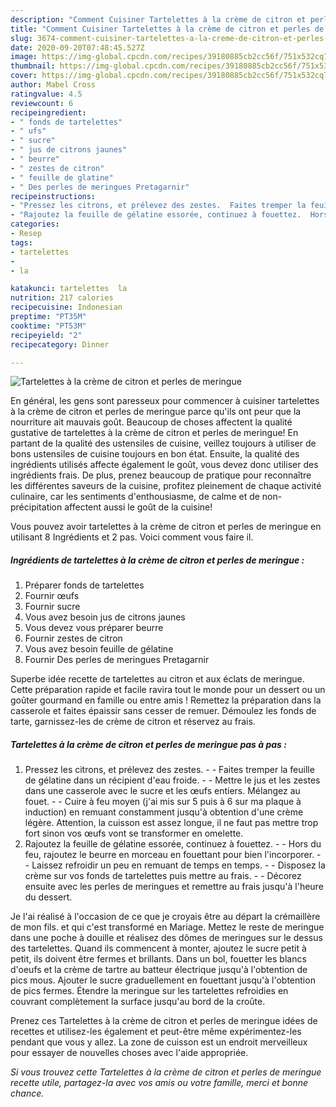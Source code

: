 ```yaml
---
description: "Comment Cuisiner Tartelettes à la crème de citron et perles de meringue"
title: "Comment Cuisiner Tartelettes à la crème de citron et perles de meringue"
slug: 3674-comment-cuisiner-tartelettes-a-la-creme-de-citron-et-perles-de-meringue
date: 2020-09-20T07:48:45.527Z
image: https://img-global.cpcdn.com/recipes/39180885cb2cc56f/751x532cq70/tartelettes-a-la-creme-de-citron-et-perles-de-meringue-photo-principale-de-la-recette.jpg
thumbnail: https://img-global.cpcdn.com/recipes/39180885cb2cc56f/751x532cq70/tartelettes-a-la-creme-de-citron-et-perles-de-meringue-photo-principale-de-la-recette.jpg
cover: https://img-global.cpcdn.com/recipes/39180885cb2cc56f/751x532cq70/tartelettes-a-la-creme-de-citron-et-perles-de-meringue-photo-principale-de-la-recette.jpg
author: Mabel Cross
ratingvalue: 4.5
reviewcount: 6
recipeingredient:
- " fonds de tartelettes"
- " ufs"
- " sucre"
- " jus de citrons jaunes"
- " beurre"
- " zestes de citron"
- " feuille de glatine"
- " Des perles de meringues Pretagarnir"
recipeinstructions:
- "Pressez les citrons, et prélevez des zestes.  Faites tremper la feuille de gélatine dans un récipient d&#39;eau froide.  Mettre le jus et les zestes dans une casserole avec le sucre et les œufs entiers. Mélangez au fouet.  Cuire à feu moyen (j&#39;ai mis sur 5 puis à 6 sur ma plaque à induction) en remuant constamment jusqu&#39;à obtention d&#39;une crème légère. Attention, la cuisson est assez longue, il ne faut pas mettre trop fort sinon vos œufs vont se transformer en omelette."
- "Rajoutez la feuille de gélatine essorée, continuez à fouettez.  Hors du feu, rajoutez le beurre en morceau en fouettant pour bien l&#39;incorporer.  Laissez refroidir un peu en remuant de temps en temps.  Disposez la crème sur vos fonds de tartelettes puis mettre au frais.  Décorez ensuite avec les perles de meringues et remettre au frais jusqu&#39;à l&#39;heure du dessert."
categories:
- Resep
tags:
- tartelettes
- 
- la

katakunci: tartelettes  la 
nutrition: 217 calories
recipecuisine: Indonesian
preptime: "PT35M"
cooktime: "PT53M"
recipeyield: "2"
recipecategory: Dinner

---
```



![Tartelettes à la crème de citron et perles de meringue](https://img-global.cpcdn.com/recipes/39180885cb2cc56f/751x532cq70/tartelettes-a-la-creme-de-citron-et-perles-de-meringue-photo-principale-de-la-recette.jpg)

En général, les gens sont paresseux pour commencer à cuisiner tartelettes à la crème de citron et perles de meringue parce qu'ils ont peur que la nourriture ait mauvais goût. Beaucoup de choses affectent la qualité gustative de tartelettes à la crème de citron et perles de meringue! En partant de la qualité des ustensiles de cuisine, veillez toujours à utiliser de bons ustensiles de cuisine toujours en bon état. Ensuite, la qualité des ingrédients utilisés affecte également le goût, vous devez donc utiliser des ingrédients frais. De plus, prenez beaucoup de pratique pour reconnaître les différentes saveurs de la cuisine, profitez pleinement de chaque activité culinaire, car les sentiments d'enthousiasme, de calme et de non-précipitation affectent aussi le goût de la cuisine!

<!--inarticleads1-->

Vous pouvez avoir tartelettes à la crème de citron et perles de meringue en utilisant 8 Ingrédients et 2 pas. Voici comment vous faire il.

##### Ingrédients de tartelettes à la crème de citron et perles de meringue :

1. Préparer  fonds de tartelettes
1. Fournir  œufs
1. Fournir  sucre
1. Vous avez besoin  jus de citrons jaunes
1. Vous devez vous préparer  beurre
1. Fournir  zestes de citron
1. Vous avez besoin  feuille de gélatine
1. Fournir  Des perles de meringues Pretagarnir


Superbe idée recette de tartelettes au citron et aux éclats de meringue. Cette préparation rapide et facile ravira tout le monde pour un dessert ou un goûter gourmand en famille ou entre amis ! Remettez la préparation dans la casserole et faites épaissir sans cesser de remuer. Démoulez les fonds de tarte, garnissez-les de crème de citron et réservez au frais. 

<!--inarticleads2-->

##### Tartelettes à la crème de citron et perles de meringue pas à pas :

1. Pressez les citrons, et prélevez des zestes. -  - Faites tremper la feuille de gélatine dans un récipient d&#39;eau froide. -  - Mettre le jus et les zestes dans une casserole avec le sucre et les œufs entiers. Mélangez au fouet. -  - Cuire à feu moyen (j&#39;ai mis sur 5 puis à 6 sur ma plaque à induction) en remuant constamment jusqu&#39;à obtention d&#39;une crème légère. Attention, la cuisson est assez longue, il ne faut pas mettre trop fort sinon vos œufs vont se transformer en omelette.
1. Rajoutez la feuille de gélatine essorée, continuez à fouettez. -  - Hors du feu, rajoutez le beurre en morceau en fouettant pour bien l&#39;incorporer. -  - Laissez refroidir un peu en remuant de temps en temps. -  - Disposez la crème sur vos fonds de tartelettes puis mettre au frais. -  - Décorez ensuite avec les perles de meringues et remettre au frais jusqu&#39;à l&#39;heure du dessert.


Je l&#39;ai réalisé à l&#39;occasion de ce que je croyais être au départ la crémaillère de mon fils. et qui c&#39;est transformé en Mariage. Mettez le reste de meringue dans une poche à douille et réalisez des dômes de meringues sur le dessus des tartelettes. Quand ils commencent à monter, ajoutez le sucre petit à petit, ils doivent être fermes et brillants. Dans un bol, fouetter les blancs d&#39;oeufs et la crème de tartre au batteur électrique jusqu&#39;à l&#39;obtention de pics mous. Ajouter le sucre graduellement en fouettant jusqu&#39;à l&#39;obtention de pics fermes. Étendre la meringue sur les tartelettes refroidies en couvrant complètement la surface jusqu&#39;au bord de la croûte. 

<!--inarticleads1-->

<p>
Prenez ces Tartelettes à la crème de citron et perles de meringue idées de recettes et utilisez-les également et peut-être même expérimentez-les pendant que vous y allez. La zone de cuisson est un endroit merveilleux pour essayer de nouvelles choses avec l'aide appropriée.
</p>

<p>
<i>Si vous trouvez cette Tartelettes à la crème de citron et perles de meringue recette utile, partagez-la avec vos amis ou votre famille, merci et bonne chance.</i>
</p>
